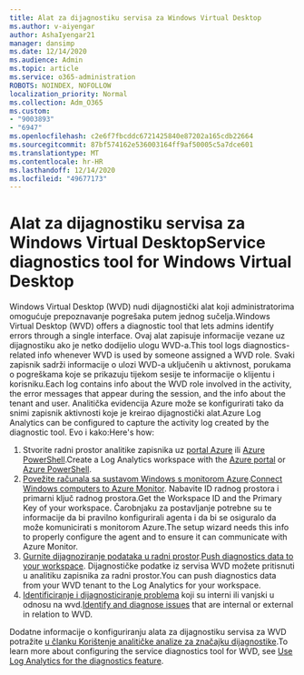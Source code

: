 ```yaml
---
title: Alat za dijagnostiku servisa za Windows Virtual Desktop
ms.author: v-aiyengar
author: AshaIyengar21
manager: dansimp
ms.date: 12/14/2020
ms.audience: Admin
ms.topic: article
ms.service: o365-administration
ROBOTS: NOINDEX, NOFOLLOW
localization_priority: Normal
ms.collection: Adm_O365
ms.custom:
- "9003893"
- "6947"
ms.openlocfilehash: c2e6f7fbcddc6721425840e87202a165cdb22664
ms.sourcegitcommit: 87bf574162e536003164ff9af50005c5a7dce601
ms.translationtype: MT
ms.contentlocale: hr-HR
ms.lasthandoff: 12/14/2020
ms.locfileid: "49677173"
---
```

# <a name="service-diagnostics-tool-for-windows-virtual-desktop"></a><span data-ttu-id="357a9-102">Alat za dijagnostiku servisa za Windows Virtual Desktop</span><span class="sxs-lookup"><span data-stu-id="357a9-102">Service diagnostics tool for Windows Virtual Desktop</span></span>

<span data-ttu-id="357a9-103">Windows Virtual Desktop (WVD) nudi dijagnostički alat koji administratorima omogućuje prepoznavanje pogrešaka putem jednog sučelja.</span><span class="sxs-lookup"><span data-stu-id="357a9-103">Windows Virtual Desktop (WVD) offers a diagnostic tool that lets admins identify errors through a single interface.</span></span> <span data-ttu-id="357a9-104">Ovaj alat zapisuje informacije vezane uz dijagnostiku ako je netko dodijelio ulogu WVD-a.</span><span class="sxs-lookup"><span data-stu-id="357a9-104">This tool logs diagnostics-related info whenever WVD is used by someone assigned a WVD role.</span></span> <span data-ttu-id="357a9-105">Svaki zapisnik sadrži informacije o ulozi WVD-a uključenih u aktivnost, porukama o pogreškama koje se prikazuju tijekom sesije te informacije o klijentu i korisniku.</span><span class="sxs-lookup"><span data-stu-id="357a9-105">Each log contains info about the WVD role involved in the activity, the error messages that appear during the session, and the info about the tenant and user.</span></span> <span data-ttu-id="357a9-106">Analitička evidencija Azure može se konfigurirati tako da snimi zapisnik aktivnosti koje je kreirao dijagnostički alat.</span><span class="sxs-lookup"><span data-stu-id="357a9-106">Azure Log Analytics can be configured to capture the activity log created by the diagnostic tool.</span></span> <span data-ttu-id="357a9-107">Evo i kako:</span><span class="sxs-lookup"><span data-stu-id="357a9-107">Here's how:</span></span>

1. <span data-ttu-id="357a9-108">Stvorite radni prostor analitike zapisnika uz [portal Azure](https://go.microsoft.com/fwlink/?linkid=2129500) ili [Azure PowerShell](https://go.microsoft.com/fwlink/?linkid=2129501).</span><span class="sxs-lookup"><span data-stu-id="357a9-108">Create a Log Analytics workspace with the [Azure portal](https://go.microsoft.com/fwlink/?linkid=2129500) or [Azure PowerShell](https://go.microsoft.com/fwlink/?linkid=2129501).</span></span>
1. <span data-ttu-id="357a9-109">[Povežite računala sa sustavom Windows s monitorom Azure](https://go.microsoft.com/fwlink/?linkid=2129913).</span><span class="sxs-lookup"><span data-stu-id="357a9-109">[Connect Windows computers to Azure Monitor](https://go.microsoft.com/fwlink/?linkid=2129913).</span></span> <span data-ttu-id="357a9-110">Nabavite ID radnog prostora i primarni ključ radnog prostora.</span><span class="sxs-lookup"><span data-stu-id="357a9-110">Get the Workspace ID and the Primary Key of your workspace.</span></span> <span data-ttu-id="357a9-111">Čarobnjaku za postavljanje potrebne su te informacije da bi pravilno konfigurirali agenta i da bi se osiguralo da može komunicirati s monitorom Azure.</span><span class="sxs-lookup"><span data-stu-id="357a9-111">The setup wizard needs this info to properly configure the agent and to ensure it can communicate with Azure Monitor.</span></span>
1. <span data-ttu-id="357a9-112">[Gurnite dijagnoziranje podataka u radni prostor](https://go.microsoft.com/fwlink/?linkid=2128284).</span><span class="sxs-lookup"><span data-stu-id="357a9-112">[Push diagnostics data to your workspace](https://go.microsoft.com/fwlink/?linkid=2128284).</span></span> <span data-ttu-id="357a9-113">Dijagnostičke podatke iz servisa WVD možete pritisnuti u analitiku zapisnika za radni prostor.</span><span class="sxs-lookup"><span data-stu-id="357a9-113">You can push diagnostics data from your WVD tenant to the Log Analytics for your workspace.</span></span>
1. <span data-ttu-id="357a9-114">[Identificiranje i dijagnosticiranje problema](https://go.microsoft.com/fwlink/?linkid=2128338) koji su interni ili vanjski u odnosu na wvd.</span><span class="sxs-lookup"><span data-stu-id="357a9-114">[Identify and diagnose issues](https://go.microsoft.com/fwlink/?linkid=2128338) that are internal or external in relation to WVD.</span></span>

<span data-ttu-id="357a9-115">Dodatne informacije o konfiguriranju alata za dijagnostiku servisa za WVD potražite [u članku Korištenje analitičke analize za značajku dijagnostike](https://go.microsoft.com/fwlink/?linkid=2128084).</span><span class="sxs-lookup"><span data-stu-id="357a9-115">To learn more about configuring the service diagnostics tool for WVD, see [Use Log Analytics for the diagnostics feature](https://go.microsoft.com/fwlink/?linkid=2128084).</span></span>
